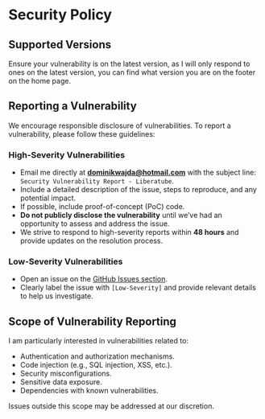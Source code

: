 # Security Policy

## Supported Versions

Ensure your vulnerability is on the latest version, as I will only respond to ones on the latest version, you can find what version you are on the footer on the home page.

## Reporting a Vulnerability

We encourage responsible disclosure of vulnerabilities. To report a vulnerability, please follow these guidelines:  

### High-Severity Vulnerabilities

- Email me directly at **[dominikwajda@hotmail.com](mailto:dominikwajda@hotmail.com)** with the subject line: `Security Vulnerability Report - Liberatube`.  
- Include a detailed description of the issue, steps to reproduce, and any potential impact.  
- If possible, include proof-of-concept (PoC) code.  
- **Do not publicly disclose the vulnerability** until we’ve had an opportunity to assess and address the issue.  
- We strive to respond to high-severity reports within **48 hours** and provide updates on the resolution process.  

### Low-Severity Vulnerabilities

- Open an issue on the [GitHub Issues section](https://github.com/golddominik893/liberatube/issues).  
- Clearly label the issue with `[Low-Severity]` and provide relevant details to help us investigate.  

## Scope of Vulnerability Reporting

I am particularly interested in vulnerabilities related to:  

- Authentication and authorization mechanisms.  
- Code injection (e.g., SQL injection, XSS, etc.).  
- Security misconfigurations.  
- Sensitive data exposure.  
- Dependencies with known vulnerabilities.  

Issues outside this scope may be addressed at our discretion.  
